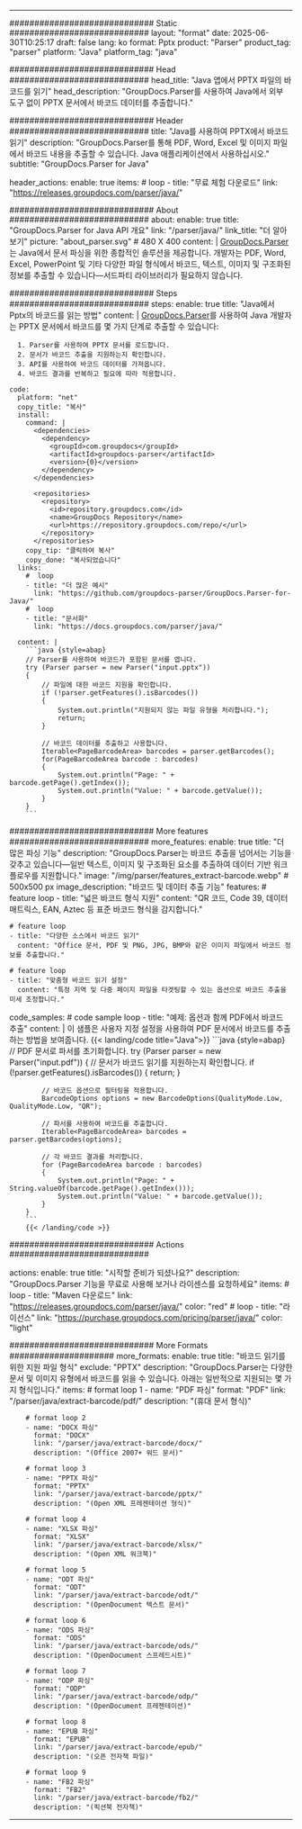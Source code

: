 


---
############################# Static ############################
layout: "format"
date:  2025-06-30T10:25:17
draft: false
lang: ko
format: Pptx
product: "Parser"
product_tag: "parser"
platform: "Java"
platform_tag: "java"

############################# Head ############################
head_title: "Java 앱에서 PPTX 파일의 바코드를 읽기"
head_description: "GroupDocs.Parser를 사용하여 Java에서 외부 도구 없이 PPTX 문서에서 바코드 데이터를 추출합니다."

############################# Header ############################
title: "Java를 사용하여 PPTX에서 바코드 읽기" 
description: "GroupDocs.Parser를 통해 PDF, Word, Excel 및 이미지 파일에서 바코드 내용을 추출할 수 있습니다. Java 애플리케이션에서 사용하십시오."
subtitle: "GroupDocs.Parser for Java" 

header_actions:
  enable: true
  items:
    #  loop
    - title: "무료 체험 다운로드"
      link: "https://releases.groupdocs.com/parser/java/"
      
############################# About ############################
about:
    enable: true
    title: "GroupDocs.Parser for Java API 개요"
    link: "/parser/java/"
    link_title: "더 알아보기"
    picture: "about_parser.svg" # 480 X 400
    content: |
       [GroupDocs.Parser](/parser/java/)는 Java에서 문서 파싱을 위한 종합적인 솔루션을 제공합니다. 개발자는 PDF, Word, Excel, PowerPoint 및 기타 다양한 파일 형식에서 바코드, 텍스트, 이미지 및 구조화된 정보를 추출할 수 있습니다—서드파티 라이브러리가 필요하지 않습니다.

############################# Steps ############################
steps:
    enable: true
    title: "Java에서 Pptx의 바코드를 읽는 방법"
    content: |
      [GroupDocs.Parser](/parser/java/)를 사용하여 Java 개발자는 PPTX 문서에서 바코드를 몇 가지 단계로 추출할 수 있습니다:
      
      1. Parser를 사용하여 PPTX 문서를 로드합니다.
      2. 문서가 바코드 추출을 지원하는지 확인합니다.
      3. API를 사용하여 바코드 데이터를 가져옵니다.
      4. 바코드 결과를 반복하고 필요에 따라 적용합니다.
   
    code:
      platform: "net"
      copy_title: "복사"
      install:
        command: |
          <dependencies>
            <dependency>
              <groupId>com.groupdocs</groupId>
              <artifactId>groupdocs-parser</artifactId>
              <version>{0}</version>
            </dependency>
          </dependencies>

          <repositories>
            <repository>
              <id>repository.groupdocs.com</id>
              <name>GroupDocs Repository</name>
              <url>https://repository.groupdocs.com/repo/</url>
            </repository>
          </repositories>
        copy_tip: "클릭하여 복사"
        copy_done: "복사되었습니다"
      links:
        #  loop
        - title: "더 많은 예시"
          link: "https://github.com/groupdocs-parser/GroupDocs.Parser-for-Java/"
        #  loop
        - title: "문서화"
          link: "https://docs.groupdocs.com/parser/java/"
          
      content: |
        ```java {style=abap}
        // Parser를 사용하여 바코드가 포함된 문서를 엽니다.
        try (Parser parser = new Parser("input.pptx"))
        {
            // 파일에 대한 바코드 지원을 확인합니다.
            if (!parser.getFeatures().isBarcodes())
            {
                System.out.println("지원되지 않는 파일 유형을 처리합니다.");
                return;
            }

            // 바코드 데이터를 추출하고 사용합니다.
            Iterable<PageBarcodeArea> barcodes = parser.getBarcodes();
            for(PageBarcodeArea barcode : barcodes)
            {
                System.out.println("Page: " + barcode.getPage().getIndex());
                System.out.println("Value: " + barcode.getValue());
            }
        }
        ```            

############################# More features ############################
more_features:
  enable: true
  title: "더 많은 파싱 기능"
  description: "GroupDocs.Parser는 바코드 추출을 넘어서는 기능을 갖추고 있습니다—일반 텍스트, 이미지 및 구조화된 요소를 추출하여 데이터 기반 워크플로우를 지원합니다."
  image: "/img/parser/features_extract-barcode.webp" # 500x500 px
  image_description: "바코드 및 데이터 추출 기능"
  features:
    # feature loop
    - title: "넓은 바코드 형식 지원"
      content: "QR 코드, Code 39, 데이터 매트릭스, EAN, Aztec 등 표준 바코드 형식을 감지합니다."

    # feature loop
    - title: "다양한 소스에서 바코드 읽기"
      content: "Office 문서, PDF 및 PNG, JPG, BMP와 같은 이미지 파일에서 바코드 정보를 추출합니다."

    # feature loop
    - title: "맞춤형 바코드 읽기 설정"
      content: "특정 지역 및 다중 페이지 파일을 타겟팅할 수 있는 옵션으로 바코드 추출을 미세 조정합니다."
      
  code_samples:
    # code sample loop
    - title: "예제: 옵션과 함께 PDF에서 바코드 추출"
      content: |
        이 샘플은 사용자 지정 설정을 사용하여 PDF 문서에서 바코드를 추출하는 방법을 보여줍니다.
        {{< landing/code title="Java">}}
        ```java {style=abap}
        //  PDF 문서로 파서를 초기화합니다.
        try (Parser parser = new Parser("input.pdf"))
        {
            // 문서가 바코드 읽기를 지원하는지 확인합니다.
            if (!parser.getFeatures().isBarcodes())
            {
                return;
            }

            // 바코드 옵션으로 필터링을 적용합니다.
            BarcodeOptions options = new BarcodeOptions(QualityMode.Low, QualityMode.Low, "QR");

            // 파서를 사용하여 바코드를 추출합니다.
            Iterable<PageBarcodeArea> barcodes = parser.getBarcodes(options);

            // 각 바코드 결과를 처리합니다.
            for (PageBarcodeArea barcode : barcodes)
            {
                System.out.println("Page: " + String.valueOf(barcode.getPage().getIndex()));
                System.out.println("Value: " + barcode.getValue());
            }
        }
        ```
        {{< /landing/code >}}


############################# Actions ############################

actions:
  enable: true
  title: "시작할 준비가 되셨나요?"
  description: "GroupDocs.Parser 기능을 무료로 사용해 보거나 라이센스를 요청하세요"
  items:
    #  loop
    - title: "Maven 다운로드"
      link: "https://releases.groupdocs.com/parser/java/"
      color: "red"
        #  loop
    - title: "라이선스"
      link: "https://purchase.groupdocs.com/pricing/parser/java/"
      color: "light"


############################# More Formats #####################
more_formats:
    enable: true
    title: "바코드 읽기를 위한 지원 파일 형식"
    exclude: "PPTX"
    description: "GroupDocs.Parser는 다양한 문서 및 이미지 유형에서 바코드를 읽을 수 있습니다. 아래는 일반적으로 지원되는 몇 가지 형식입니다."
    items: 
        # format loop 1
        - name: "PDF 파싱"
          format: "PDF"
          link: "/parser/java/extract-barcode/pdf/"
          description: "(휴대 문서 형식)"
          
        # format loop 2
        - name: "DOCX 파싱"
          format: "DOCX"
          link: "/parser/java/extract-barcode/docx/"
          description: "(Office 2007+ 워드 문서)"
          
        # format loop 3
        - name: "PPTX 파싱"
          format: "PPTX"
          link: "/parser/java/extract-barcode/pptx/"
          description: "(Open XML 프레젠테이션 형식)"
          
        # format loop 4
        - name: "XLSX 파싱"
          format: "XLSX"
          link: "/parser/java/extract-barcode/xlsx/"
          description: "(Open XML 워크북)"
          
        # format loop 5
        - name: "ODT 파싱"
          format: "ODT"
          link: "/parser/java/extract-barcode/odt/"
          description: "(OpenDocument 텍스트 문서)"
          
        # format loop 6
        - name: "ODS 파싱"
          format: "ODS"
          link: "/parser/java/extract-barcode/ods/"
          description: "(OpenDocument 스프레드시트)"
          
        # format loop 7
        - name: "ODP 파싱"
          format: "ODP"
          link: "/parser/java/extract-barcode/odp/"
          description: "(OpenDocument 프레젠테이션)"
          
        # format loop 8
        - name: "EPUB 파싱"
          format: "EPUB"
          link: "/parser/java/extract-barcode/epub/"
          description: "(오픈 전자책 파일)"
          
        # format loop 9
        - name: "FB2 파싱"
          format: "FB2"
          link: "/parser/java/extract-barcode/fb2/"
          description: "(픽션북 전자책)"
         
          

---